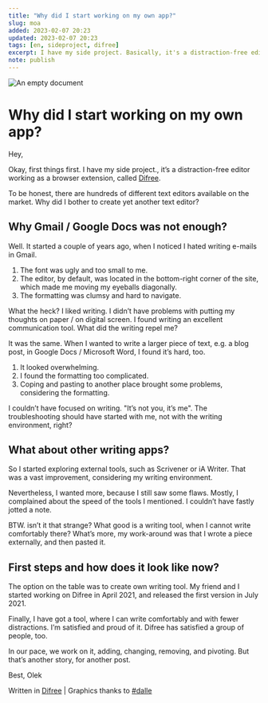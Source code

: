 ```yaml
---
title: "Why did I start working on my own app?"
slug: moa
added: 2023-02-07 20:23
updated: 2023-02-07 20:23
tags: [en, sideproject, difree]
excerpt: I have my side project. Basically, it's a distraction-free editor working as a browser extension, called Difree. To be honest, there are hundreds of different text editors available on the market. Why did I bother to create yet another text editor?
note: publish
---
```

![An empty document](/images/2023-02-07.png)
# Why did I start working on my own app?
Hey,

Okay, first things first. I have my side project., it’s a distraction-free editor working as a browser extension, called [Difree](https://www.getdifree.com/).

To be honest, there are hundreds of different text editors available on the market. Why did I bother to create yet another text editor?

## Why Gmail / Google Docs was not enough?

Well. It started a couple of years ago, when I noticed I hated writing e-mails in Gmail.
1. The font was ugly and too small to me.
1. The editor, by default, was located in the bottom-right corner of the site, which made me moving my eyeballs diagonally.
1. The formatting was clumsy and hard to navigate.

What the heck? I liked writing. I didn’t have problems with putting my thoughts on paper / on digital screen. I found writing an excellent communication tool. What did the writing repel me?

It was the same. When I wanted to write a larger piece of text, e.g. a blog post, in Google Docs / Microsoft Word, I found it’s hard, too.
1. It looked overwhelming.
1. I found the formatting too complicated.
1. Coping and pasting to another place brought some problems, considering the formatting.

I couldn’t have focused on writing. "It’s not you, it’s me". The troubleshooting should have started with me, not with the writing environment, right?

## What about other writing apps?

So I started exploring external tools, such as Scrivener or iA Writer. That was a vast improvement, considering my writing environment. 

Nevertheless, I wanted more, because I still saw some flaws. Mostly, I complained about the speed of the tools I mentioned. I couldn’t have fastly jotted a note.

BTW. isn’t it that strange? What good is a writing tool, when I cannot write comfortably there? What’s more, my work-around was that I wrote a piece externally, and then pasted it.

## First steps and how does it look like now?

The option on the table was to create own writing tool. My friend and I started working on Difree in April 2021, and released the first version in July 2021.

Finally, I have got a tool, where I can write comfortably and with fewer distractions. I’m satisfied and proud of it. Difree has satisfied a group of people, too.

In our pace, we work on it, adding, changing, removing, and pivoting. But that’s another story, for another post.

Best, Olek

Written in [Difree](https://www.getdifree.com/) | Graphics thanks to [#dalle](https://labs.openai.com/s/dRc8VNefUulmLOYpv6HrEvH8)
